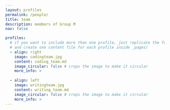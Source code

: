 ```yaml
---
layout: profiles
permalink: /people/
title: team
description: members of Group M
nav: false

profiles:
  # if you want to include more than one profile, just replicate the following block
  # and create one content file for each profile inside _pages/
  - align: right
    image: codingteam.jpg
    content: coding_team.md
    image_circular: false # crops the image to make it circular
    more_info: >
   
  - align: left
    image: writingteam.jpg
    content: writing_team.md
    image_circular: false # crops the image to make it circular
    more_info: >
---
```

